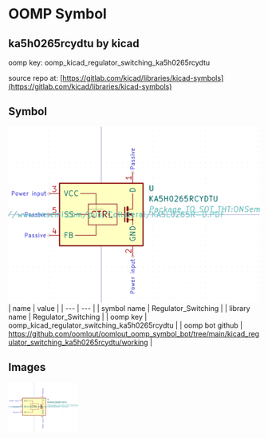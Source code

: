 # OOMP Symbol  
## ka5h0265rcydtu  by kicad  
  
oomp key: oomp_kicad_regulator_switching_ka5h0265rcydtu  
  
source repo at: [https://gitlab.com/kicad/libraries/kicad-symbols](https://gitlab.com/kicad/libraries/kicad-symbols)  
## Symbol  
  
[![working.png](working_600.png)](working.png)  
| name | value | 
| --- | --- | 
| symbol name | Regulator_Switching | 
| library name | Regulator_Switching | 
| oomp key | oomp_kicad_regulator_switching_ka5h0265rcydtu | 
| oomp bot github | https://github.com/oomlout/oomlout_oomp_symbol_bot/tree/main/kicad_regulator_switching_ka5h0265rcydtu/working | 
## Images  
  
[![working.png](working_140.png)](working.png)  
